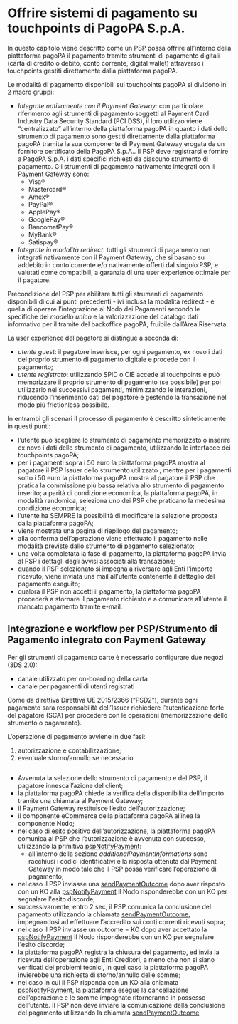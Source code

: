 # Offrire sistemi di pagamento su touchpoints di PagoPA S.p.A.

In questo capitolo viene descritto come un PSP possa offrire all’interno della piattaforma pagoPA il pagamento tramite strumenti di pagamento digitali (carta di credito o debito, conto corrente, digital wallet) attraverso i touchpoints gestiti direttamente dalla piattaforma pagoPA.

Le modalità di pagamento disponibili sui touchpoints pagoPA si dividono in 2 macro gruppi:

* _Integrate nativamente con il Payment Gateway_: con particolare riferimento agli strumenti di pagamento soggetti al Payment Card Industry Data Security Standard (PCI DSS), il loro utilizzo viene “centralizzato” all’interno della piattaforma pagoPA in quanto i dati dello strumento di pagamento sono gestiti direttamente dalla piattaforma pagoPA tramite la sua componente di Payment Gateway erogata da un fornitore certificato della PagoPA S.p.A.. Il PSP deve registrarsi e fornire a PagoPA S.p.A. i dati specifici richiesti da ciascuno strumento di pagamento. Gli strumenti di pagamento nativamente integrati con il Payment Gateway sono:
  * Visa®
  * Mastercard®
  * Amex®
  * PayPal®
  * ApplePay®
  * GooglePay®
  * BancomatPay®
  * MyBank®
  * Satispay®
* _Integrate in modalità redirect_: tutti gli strumenti di pagamento non integrati nativamente con il Payment Gateway, che si basano su addebito in conto corrente e/o nativamente offerti dal singolo PSP, e valutati come compatibili, a garanzia di una user experience ottimale per il pagatore.

Precondizione del PSP per abilitare tutti gli strumenti di pagamento disponibili di cui ai punti precedenti - ivi inclusa la modalità redirect - è quella di operare l’integrazione al Nodo dei Pagamenti secondo le specifiche del _modello unico_ e la valorizzazione del catalogo dati informativo per il tramite del backoffice pagoPA, fruibile dall’Area Riservata.

La user experience del pagatore si distingue a seconda di:

* _utente guest_: il pagatore inserisce, per ogni pagamento, ex novo i dati del proprio strumento di pagamento digitale e procede con il pagamento;
* _utente registrato_: utilizzando SPID o CIE accede ai touchpoints e può memorizzare il proprio strumento di pagamento (se  possibile) per poi utilizzarlo nei successivi pagamenti, minimizzando le interazioni, riducendo l’inserimento dati del pagatore e gestendo la transazione nel modo più frictionless possibile.

In entrambi gli scenari il processo di pagamento è descritto sinteticamente in questi punti:

* l’utente può scegliere lo strumento di pagamento memorizzato o inserire ex novo i dati dello strumento di pagamento, utilizzando le interfacce dei touchpoints pagoPA;
* per i pagamenti sopra i 50 euro la piattaforma pagoPA mostra al pagatore il PSP Issuer dello strumento utilizzato , mentre per i pagamenti sotto i 50 euro la piattaforma pagoPA mostra al pagatore il PSP che pratica la commissione più bassa relativa allo strumento di pagamento inserito; a parità di condizione economica, la piattaforma pagoPA, in modalità randomica, seleziona uno dei PSP che praticano la medesima condizione economica;
* l’utente ha SEMPRE la possibilità di modificare la selezione proposta dalla piattaforma pagoPA;
* viene mostrata una pagina di riepilogo del pagamento;
* alla conferma dell’operazione viene effettuato il pagamento nelle modalità previste dallo strumento di pagamento selezionato;
* una volta completata la fase di pagamento, la piattaforma pagoPA invia al PSP i dettagli degli avvisi associati alla transazione;
* quando il PSP selezionato si impegna a riversare agli Enti l’importo ricevuto, viene inviata una mail all'utente contenente il dettaglio del pagamento eseguito;
* qualora il PSP non accetti il pagamento, la piattaforma pagoPA procederà a stornare il pagamento richiesto e a comunicare all'utente il mancato pagamento tramite e-mail.

## Integrazione e workflow per PSP/Strumento di Pagamento  integrato con Payment Gateway

Per gli strumenti di pagamento carte è necessario configurare due negozi (3DS 2.0):

* canale utilizzato per on-boarding della carta
* canale per pagamenti di utenti registrati

Come da direttiva Direttiva UE 2015/2366 (“PSD2”), durante ogni pagamento sarà responsabilità dell’Issuer richiedere l’autenticazione forte del pagatore (SCA) per procedere con le operazioni (memorizzazione dello strumento o pagamento).

L’operazione di pagamento avviene in due fasi:

1. autorizzazione e contabilizzazione;
2. eventuale storno/annullo se necessario.

<figure><img src="https://lh7-eu.googleusercontent.com/yhq9AQelf18Ot0EQ5oghqgvH31BCSrnxdsNpx4IMTRxWac5VbplAkuUjaC_FXa-Hj3hQujBbU6b310J7bTx2FvhXOT6Mi7fZTCGP0So7Euw5IXkqCVpiFoxWC7OpoX8SNnxW0PaN157cmV2XSsmhpH0" alt=""><figcaption></figcaption></figure>

* Avvenuta la selezione dello strumento di pagamento e del PSP, il pagatore innesca l’azione del client;
* la piattaforma pagoPA chiede la verifica della disponibilità dell’importo tramite una chiamata al Payment Gateway;
* il Payment Gateway restituisce l’esito dell’autorizzazione;
* il componente eCommerce della piattaforma pagoPA allinea la componente Nodo;
* nel caso di esito positivo dell’autorizzazione, la piattaforma pagoPA comunica al PSP che l’autorizzazione è avvenuta con successo, utilizzando la primitiva [pspNotifyPayment](../../appendici/primitive.md#pspnotifypayment):
  * all’interno della sezione _additionalPaymentInformations_ sono racchiusi i codici identificativi e la risposta ottenuta dal Payment Gateway in modo tale che il PSP possa verificare l’operazione di pagamento;
* nel caso il PSP inviasse una [sendPaymentOutcome](../../appendici/primitive.md#sendpaymentoutcome) dopo aver risposto con un KO alla [pspNotifyPayment](../../appendici/primitive.md#pspnotifypayment) il Nodo risponderebbe con un KO per segnalare l'esito discorde;
* successivamente, entro 2 sec, il PSP comunica la conclusione del pagamento utilizzando la chiamata [sendPaymentOutcome](../../appendici/primitive.md#sendpaymentoutcome), impegnandosi ad effettuare l’accredito sui conti correnti ricevuti sopra;
* nel caso il PSP inviasse un outcome = KO dopo aver accettato la [pspNotifyPayment](../../appendici/primitive.md#pspnotifypayment) il Nodo risponderebbe con un KO per segnalare l'esito discorde;
* la piattaforma pagoPA registra la chiusura del pagamento, ed invia la ricevuta dell’operazione agli Enti Creditori, a meno che non si siano verificati dei problemi tecnici, in quel caso la piattaforma pagoPA invierebbe una richiesta di storno/annullo delle somme;
* nel caso in cui il PSP risponda con un KO alla chiamata [pspNotifyPayment](../../appendici/primitive.md#pspnotifypayment), la piattaforma esegue la cancellazione dell’operazione e le somme impegnate ritorneranno in possesso dell’utente. Il PSP non deve inviare la comunicazione della conclusione del pagamento utilizzando la chiamata [sendPaymentOutcome](../../appendici/primitive.md#sendpaymentoutcome).
